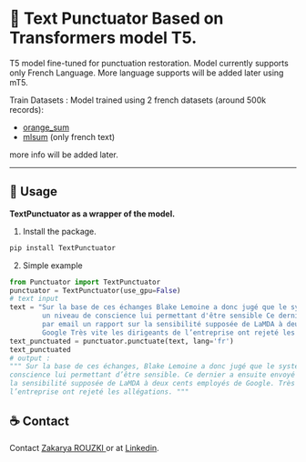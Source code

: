 # 🚀 Text Punctuator Based on Transformers model T5.
T5 model fine-tuned for punctuation restoration.
Model currently supports only French Language. More language supports will be added later using mT5.

Train Datasets : 
Model trained using 2 french datasets (around 500k records): 
- [orange_sum](https://huggingface.co/datasets/orange_sum) 
- [mlsum](https://huggingface.co/datasets/mlsum) (only french text)


more info will be added later.

---------------------------
## 🚀 Usage
**TextPunctuator as a wrapper of the model.**
1. Install the package.
```bash
pip install TextPunctuator
```
2. Simple example
```python
from Punctuator import TextPunctuator
punctuator = TextPunctuator(use_gpu=False)
# text input
text = "Sur la base de ces échanges Blake Lemoine a donc jugé que le système avait atteint \
        un niveau de conscience lui permettant d'être sensible Ce dernier a ensuite envoyé \
        par email un rapport sur la sensibilité supposée de LaMDA à deux cents employés de \
        Google Très vite les dirigeants de l’entreprise ont rejeté les allégations"
text_punctuated = punctuator.punctuate(text, lang='fr')
text_punctuated
# output : 
""" Sur la base de ces échanges, Blake Lemoine a donc jugé que le système avait atteint un niveau de 
conscience lui permettant d’être sensible. Ce dernier a ensuite envoyé par email un rapport sur  
la sensibilité supposée de LaMDA à deux cents employés de Google. Très vite, les dirigeants de 
l’entreprise ont rejeté les allégations. """
```


## ☕ Contact 
Contact [Zakarya ROUZKI ](mailto:zakaryarouzki@gmail.com) or at [Linkedin](https://linkedin.com/in/rouzki).
